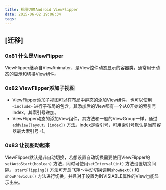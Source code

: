 ```yaml
---
title: 视图切换Android ViewFlipper
date: 2015-06-02 19:06:34
tags:
---
```


## [迁移]

### 0x81 什么是ViewFlipper

ViewFlipper继承自ViewAnimater，是View控件动态显示的容器类，通常用于动态的显示和切换View组件。

### 0x82 ViewFlipper添加子视图

* ViewFlipper添加子视图可以在布局中静态的添加View组件，也可以使用`<include>` 进行子布局的包含，其添加后的View都有一个从0开始的索引号Index，其索引号递加。
* ViewFlipper动态的添加View组件，其方法和一般的ViewGroup一样，通过`addView(layout，[index])` 方法。index是索引号，可用索引号默认是当前容器最大索引号+1。

### 0x83 让视图动起来

ViewFlipper默认是非自动切换，若想设置自动切换需要使用ViewFlipper的`setAutoStart(boolean)` 方法，同时可使用`setInterval(int)` 方法设置切换间隔。
`startFlipping()` 方法可开启飞翔～手动切换调用`showNext()` 和`showPrevious()` 方法进行切换，并且对于设置为INVISIABLE属性的View也能显示出来。
